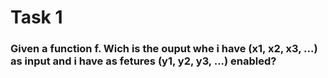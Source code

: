 # Task 1
### Given a function f. Wich is the ouput whe i have (x1, x2, x3, ...) as input and i have as fetures (y1, y2, y3, ...) enabled?

